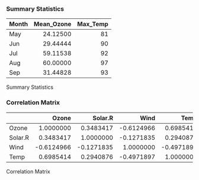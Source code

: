 ### Summary Statistics

| Month | Mean_Ozone | Max_Temp |
|:------|-----------:|---------:|
| May   |   24.12500 |       81 |
| Jun   |   29.44444 |       90 |
| Jul   |   59.11538 |       92 |
| Aug   |   60.00000 |       97 |
| Sep   |   31.44828 |       93 |

Summary Statistics

### Correlation Matrix

|         |      Ozone |    Solar.R |       Wind |       Temp |
|:--------|-----------:|-----------:|-----------:|-----------:|
| Ozone   |  1.0000000 |  0.3483417 | -0.6124966 |  0.6985414 |
| Solar.R |  0.3483417 |  1.0000000 | -0.1271835 |  0.2940876 |
| Wind    | -0.6124966 | -0.1271835 |  1.0000000 | -0.4971897 |
| Temp    |  0.6985414 |  0.2940876 | -0.4971897 |  1.0000000 |

Correlation Matrix
